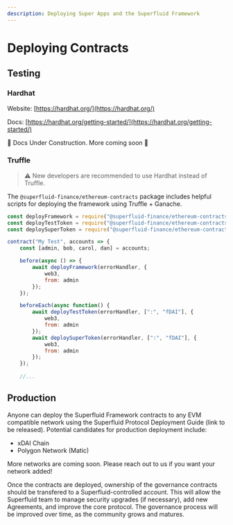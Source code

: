 ```yaml
---
description: Deploying Super Apps and the Superfluid Framework
---
```


# Deploying Contracts

## Testing

### Hardhat

Website: [https://hardhat.org/](https://hardhat.org/)

Docs: [https://hardhat.org/getting-started/](https://hardhat.org/getting-started/)

🚧 Docs Under Construction. More coming soon 🚧 

### Truffle

> ⚠  New developers are recommended to use Hardhat instead of Truffle.

The `@superfluid-finance/ethereum-contracts` package includes helpful scripts for deploying the framework using Truffle + Ganache. 

```javascript
const deployFramework = require("@superfluid-finance/ethereum-contracts/scripts/deploy-framework");
const deployTestToken = require("@superfluid-finance/ethereum-contracts/scripts/deploy-test-token");
const deploySuperToken = require("@superfluid-finance/ethereum-contracts/scripts/deploy-super-token");

contract("My Test", accounts => {
    const [admin, bob, carol, dan] = accounts;

    before(async () => {
        await deployFramework(errorHandler, {
            web3,
            from: admin
        });
    });

    beforeEach(async function() {
        await deployTestToken(errorHandler, [":", "fDAI"], {
            web3,
            from: admin
        });
        await deploySuperToken(errorHandler, [":", "fDAI"], {
            web3,
            from: admin
        });
    });
    
    //...
```

## Production

Anyone can deploy the Superfluid Framework contracts to any EVM compatible network using the Superfluid Protocol Deployment Guide \(link to be released\). Potential candidates for production deployment include:

* xDAI Chain
* Polygon Network \(Matic\)

More networks are coming soon. Please reach out to us if you want your network added!

Once the contracts are deployed, ownership of the governance contracts should be transfered to a Superfluid-controlled account. This will allow the Superfluid team to manage security upgrades \(if necessary\), add new Agreements, and improve the core protocol. The governance process will be improved over time, as the community grows and matures.

